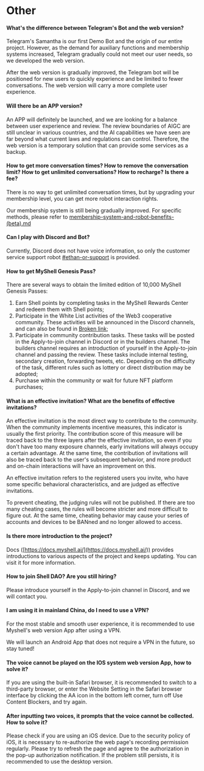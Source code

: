 # Other

#### What's the difference between Telegram's Bot and the web version?

Telegram's Samantha is our first Demo Bot and the origin of our entire project. However, as the demand for auxiliary functions and membership systems increased, Telegram gradually could not meet our user needs, so we developed the web version.

After the web version is gradually improved, the Telegram bot will be positioned for new users to quickly experience and be limited to fewer conversations. The web version will carry a more complete user experience.

#### Will there be an APP version?

An APP will definitely be launched, and we are looking for a balance between user experience and review. The review boundaries of AIGC are still unclear in various countries, and the AI capabilities we have seen are far beyond what current laws and regulations can control. Therefore, the web version is a temporary solution that can provide some services as a backup.

#### How to get more conversation times? How to remove the conversation limit? How to get unlimited conversations? How to recharge? Is there a fee?

There is no way to get unlimited conversation times, but by upgrading your membership level, you can get more robot interaction rights.

Our membership system is still being gradually improved. For specific methods, please refer to [membership-system-and-robot-benefits-(beta).md](../product-manual/membership-system-and-robot-benefits-(beta).md "mention")

#### Can I play with Discord and Bot?

Currently, Discord does not have voice information, so only the customer service support robot [#ethan-or-support](../product-manual/robot-introduction.md#ethan-or-support "mention") is provided.

#### How to get MyShell Genesis Pass?

There are several ways to obtain the limited edition of 10,000 MyShell Genesis Passes:

1. Earn Shell points by completing tasks in the MyShell Rewards Center and redeem them with Shell points;
2. Participate in the White List activities of the Web3 cooperative community. These activities will be announced in the Discord channels, and can also be found in [Broken link](broken-reference "mention");
3. Participate in community contribution tasks. These tasks will be posted in the Apply-to-join channel in Discord or in the builders channel. The builders channel requires an introduction of yourself in the Apply-to-join channel and passing the review. These tasks include internal testing, secondary creation, forwarding tweets, etc. Depending on the difficulty of the task, different rules such as lottery or direct distribution may be adopted;
4. Purchase within the community or wait for future NFT platform purchases;

#### What is an effective invitation? What are the benefits of effective invitations?

An effective invitation is the most direct way to contribute to the community. When the community implements incentive measures, this indicator is usually the first priority. The contribution score of this measure will be traced back to the three layers after the effective invitation, so even if you don't have too many exposure channels, early invitations will always occupy a certain advantage. At the same time, the contribution of invitations will also be traced back to the user's subsequent behavior, and more product and on-chain interactions will have an improvement on this.

An effective invitation refers to the registered users you invite, who have some specific behavioral characteristics, and are judged as effective invitations.

To prevent cheating, the judging rules will not be published. If there are too many cheating cases, the rules will become stricter and more difficult to figure out. At the same time, cheating behavior may cause your series of accounts and devices to be BANned and no longer allowed to access.

#### Is there more introduction to the project?

Docs ([https://docs.myshell.ai/](https://docs.myshell.ai/)) provides introductions to various aspects of the project and keeps updating. You can visit it for more information.

#### How to join Shell DAO? Are you still hiring?

Please introduce yourself in the Apply-to-join channel in Discord, and we will contact you.

#### I am using it in mainland China, do I need to use a VPN?

For the most stable and smooth user experience, it is recommended to use Myshell's web version App after using a VPN.

We will launch an Android App that does not require a VPN in the future, so stay tuned!

#### The voice cannot be played on the IOS system web version App, how to solve it?

If you are using the built-in Safari browser, it is recommended to switch to a third-party browser, or enter the Website Setting in the Safari browser interface by clicking the AA icon in the bottom left corner, turn off Use Content Blockers, and try again.

#### After inputting two voices, it prompts that the voice cannot be collected. How to solve it?

Please check if you are using an iOS device. Due to the security policy of iOS, it is necessary to re-authorize the web page's recording permission regularly. Please try to refresh the page and agree to the authorization in the pop-up authorization notification. If the problem still persists, it is recommended to use the desktop version.